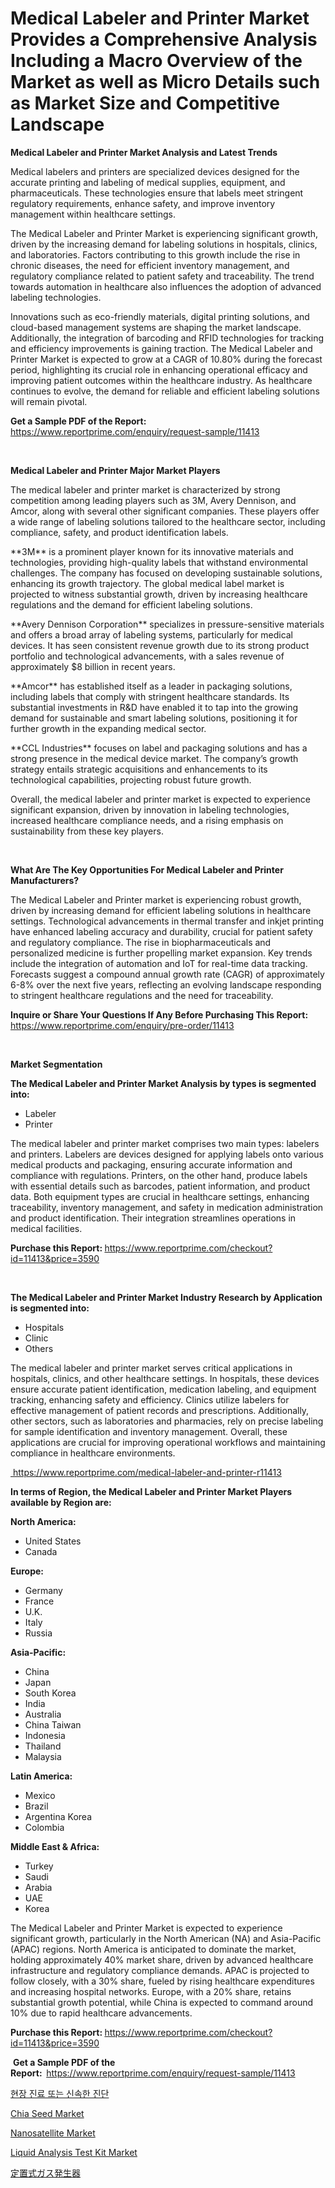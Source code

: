 <p><h1>Medical Labeler and Printer Market Provides a Comprehensive Analysis Including a Macro Overview of the Market as well as Micro Details such as Market Size and Competitive Landscape</h1></p><p><strong>Medical Labeler and Printer Market Analysis and Latest Trends</strong></p>
<p><p>Medical labelers and printers are specialized devices designed for the accurate printing and labeling of medical supplies, equipment, and pharmaceuticals. These technologies ensure that labels meet stringent regulatory requirements, enhance safety, and improve inventory management within healthcare settings. </p><p>The Medical Labeler and Printer Market is experiencing significant growth, driven by the increasing demand for labeling solutions in hospitals, clinics, and laboratories. Factors contributing to this growth include the rise in chronic diseases, the need for efficient inventory management, and regulatory compliance related to patient safety and traceability. The trend towards automation in healthcare also influences the adoption of advanced labeling technologies.</p><p>Innovations such as eco-friendly materials, digital printing solutions, and cloud-based management systems are shaping the market landscape. Additionally, the integration of barcoding and RFID technologies for tracking and efficiency improvements is gaining traction. The Medical Labeler and Printer Market is expected to grow at a CAGR of 10.80% during the forecast period, highlighting its crucial role in enhancing operational efficacy and improving patient outcomes within the healthcare industry. As healthcare continues to evolve, the demand for reliable and efficient labeling solutions will remain pivotal.</p></p>
<p><strong>Get a Sample PDF of the Report:&nbsp;</strong> <a href="https://www.reportprime.com/enquiry/request-sample/11413">https://www.reportprime.com/enquiry/request-sample/11413</a></p>
<p>&nbsp;</p>
<p><strong>Medical Labeler and Printer Major Market Players</strong></p>
<p><p>The medical labeler and printer market is characterized by strong competition among leading players such as 3M, Avery Dennison, and Amcor, along with several other significant companies. These players offer a wide range of labeling solutions tailored to the healthcare sector, including compliance, safety, and product identification labels.</p><p>**3M** is a prominent player known for its innovative materials and technologies, providing high-quality labels that withstand environmental challenges. The company has focused on developing sustainable solutions, enhancing its growth trajectory. The global medical label market is projected to witness substantial growth, driven by increasing healthcare regulations and the demand for efficient labeling solutions.</p><p>**Avery Dennison Corporation** specializes in pressure-sensitive materials and offers a broad array of labeling systems, particularly for medical devices. It has seen consistent revenue growth due to its strong product portfolio and technological advancements, with a sales revenue of approximately $8 billion in recent years.</p><p>**Amcor** has established itself as a leader in packaging solutions, including labels that comply with stringent healthcare standards. Its substantial investments in R&D have enabled it to tap into the growing demand for sustainable and smart labeling solutions, positioning it for further growth in the expanding medical sector.</p><p>**CCL Industries** focuses on label and packaging solutions and has a strong presence in the medical device market. The company’s growth strategy entails strategic acquisitions and enhancements to its technological capabilities, projecting robust future growth.</p><p>Overall, the medical labeler and printer market is expected to experience significant expansion, driven by innovation in labeling technologies, increased healthcare compliance needs, and a rising emphasis on sustainability from these key players.</p></p>
<p>&nbsp;</p>
<p><strong>What Are The Key Opportunities For Medical Labeler and Printer Manufacturers?</strong></p>
<p><p>The Medical Labeler and Printer market is experiencing robust growth, driven by increasing demand for efficient labeling solutions in healthcare settings. Technological advancements in thermal transfer and inkjet printing have enhanced labeling accuracy and durability, crucial for patient safety and regulatory compliance. The rise in biopharmaceuticals and personalized medicine is further propelling market expansion. Key trends include the integration of automation and IoT for real-time data tracking. Forecasts suggest a compound annual growth rate (CAGR) of approximately 6-8% over the next five years, reflecting an evolving landscape responding to stringent healthcare regulations and the need for traceability.</p></p>
<p><strong>Inquire or Share Your Questions If Any Before Purchasing This Report:</strong> <a href="https://www.reportprime.com/enquiry/pre-order/11413">https://www.reportprime.com/enquiry/pre-order/11413</a></p>
<p>&nbsp;</p>
<p><strong>Market Segmentation</strong></p>
<p><strong>The Medical Labeler and Printer Market Analysis by types is segmented into:</strong></p>
<p><ul><li>Labeler</li><li>Printer</li></ul></p>
<p><p>The medical labeler and printer market comprises two main types: labelers and printers. Labelers are devices designed for applying labels onto various medical products and packaging, ensuring accurate information and compliance with regulations. Printers, on the other hand, produce labels with essential details such as barcodes, patient information, and product data. Both equipment types are crucial in healthcare settings, enhancing traceability, inventory management, and safety in medication administration and product identification. Their integration streamlines operations in medical facilities.</p></p>
<p><strong>Purchase this Report:&nbsp;</strong><a href="https://www.reportprime.com/checkout?id=11413&price=3590">https://www.reportprime.com/checkout?id=11413&price=3590</a></p>
<p>&nbsp;</p>
<p><strong>The Medical Labeler and Printer Market Industry Research by Application is segmented into:</strong></p>
<p><ul><li>Hospitals</li><li>Clinic</li><li>Others</li></ul></p>
<p><p>The medical labeler and printer market serves critical applications in hospitals, clinics, and other healthcare settings. In hospitals, these devices ensure accurate patient identification, medication labeling, and equipment tracking, enhancing safety and efficiency. Clinics utilize labelers for effective management of patient records and prescriptions. Additionally, other sectors, such as laboratories and pharmacies, rely on precise labeling for sample identification and inventory management. Overall, these applications are crucial for improving operational workflows and maintaining compliance in healthcare environments.</p></p>
<p><a href="https://www.reportprime.com/medical-labeler-and-printer-r11413">&nbsp;https://www.reportprime.com/medical-labeler-and-printer-r11413</a></p>
<p><strong>In terms of Region, the Medical Labeler and Printer Market Players available by Region are:</strong></p>
<p>
    <p> <strong> North America: </strong>
        <ul>
            <li>United States</li>
            <li>Canada</li>
        </ul>
        </p> 
    <p> <strong> Europe: </strong>
        <ul>
            <li>Germany</li>
            <li>France</li>
            <li>U.K.</li>
            <li>Italy</li>
            <li>Russia</li>
        </ul>
        </p> 
    <p> <strong> Asia-Pacific: </strong>
        <ul>
            <li>China</li>
            <li>Japan</li>
            <li>South Korea</li>
            <li>India</li>
            <li>Australia</li>
            <li>China Taiwan</li>
            <li>Indonesia</li>
            <li>Thailand</li>
            <li>Malaysia</li>
        </ul>
        </p> 
    <p> <strong> Latin America: </strong>
        <ul>
            <li>Mexico</li>
            <li>Brazil</li>
            <li>Argentina Korea</li>
            <li>Colombia</li>
        </ul>
        </p> 
    <p> <strong> Middle East & Africa: </strong>
        <ul>
            <li>Turkey</li>
            <li>Saudi</li>
            <li>Arabia</li>
            <li>UAE</li>
            <li>Korea</li>
        </ul>
    </p>
    </p>
<p><p>The Medical Labeler and Printer Market is expected to experience significant growth, particularly in the North American (NA) and Asia-Pacific (APAC) regions. North America is anticipated to dominate the market, holding approximately 40% market share, driven by advanced healthcare infrastructure and regulatory compliance demands. APAC is projected to follow closely, with a 30% share, fueled by rising healthcare expenditures and increasing hospital networks. Europe, with a 20% share, retains substantial growth potential, while China is expected to command around 10% due to rapid healthcare advancements.</p></p>
<p><strong>Purchase this Report: </strong><a href="https://www.reportprime.com/checkout?id=11413&price=3590">https://www.reportprime.com/checkout?id=11413&price=3590</a></p>
<p>&nbsp;<strong>Get a Sample PDF of the Report:&nbsp;&nbsp;</strong><a href="https://www.reportprime.com/enquiry/request-sample/11413">https://www.reportprime.com/enquiry/request-sample/11413</a></p>
<p><strong></strong></p>
<p><p><a href="https://medium.com/@mujgankortalih/%EC%84%B8%EA%B3%84-point-of-care-or-rapid-diagnostics-market-%EC%9D%80-2024%EC%97%90%EC%84%9C-2031%EB%A1%9C-%EC%97%B0%ED%8F%89%EA%B7%A0-%EC%A6%9D%EA%B0%80%EC%9C%A8%EC%9D%84-%EB%B3%B4%EC%9D%BC-%EA%B2%83%EC%9C%BC%EB%A1%9C-%EC%98%88%EC%83%81%EB%90%A9%EB%8B%88%EB%8B%A4-ece902654700">현장 진료 또는 신속한 진단</a></p><p><a href="https://medium.com/@brendafgmorris532/the-chia-seed-market-research-report-provides-an-in-depth-and-up-to-date-analysis-of-the-sector-4031935a48da">Chia Seed Market</a></p><p><a href="https://www.linkedin.com/pulse/what-innovations-market-trends-shaping-nanosatellite-market-trac-ccwpe?trackingId=M%2BunTe8QSaOBEzvAvlSW8w%3D%3D">Nanosatellite Market</a></p><p><a href="https://github.com/naodanhluon8/Market-Research-Report-List-1/blob/main/liquid-analysis-test-kit-market.md">Liquid Analysis Test Kit Market</a></p><p><a href="https://medium.com/@jasminebabez/%E3%82%B0%E3%83%AD%E3%83%BC%E3%83%90%E3%83%AB%E5%AE%9A%E7%BD%AE%E5%9E%8B%E3%82%AC%E3%82%B9%E7%99%BA%E9%9B%BB%E6%A9%9F%E7%94%A3%E6%A5%AD%E5%88%86%E6%9E%90-%E3%82%B7%E3%82%A7%E3%82%A2-%E6%88%90%E9%95%B7-%E3%83%88%E3%83%AC%E3%83%B3%E3%83%89-%E5%8F%8A%E3%81%B32024%E5%B9%B4%E3%81%8B%E3%82%892031%E5%B9%B4%E3%81%AE%E4%BA%88%E6%B8%AC-fb661f6efb5d">定置式ガス発生器</a></p></p>